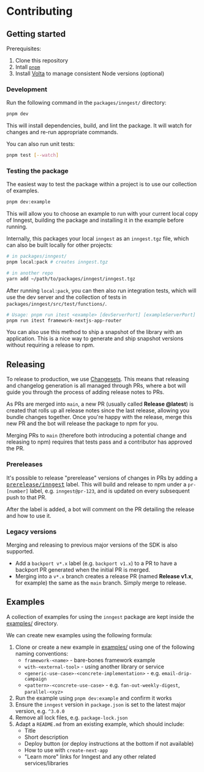 # Contributing

## Getting started

Prerequisites:

1. Clone this repository
2. Intall [`pnpm`](https://pnpm.io/installation)
3. Install [Volta](https://volta.sh/) to manage consistent Node versions (optional)

### Development

Run the following command in the `packages/inngest/` directory:

```sh
pnpm dev
```

This will install dependencies, build, and lint the package. It will watch for changes and re-run appropriate commands.

You can also run unit tests:

```sh
pnpm test [--watch]
```

### Testing the package

The easiest way to test the package within a project is to use our collection of examples.

```sh
pnpm dev:example
```

This will allow you to choose an example to run with your current local copy of Inngest, building the package and installing it in the example before running.

Internally, this packages your local `inngest` as an `inngest.tgz` file, which can also be built locally for other projects:

```sh
# in packages/inngest/
pnpm local:pack # creates inngest.tgz

# in another repo
yarn add ~/path/to/packages/inngest/inngest.tgz
```

After running `local:pack`, you can then also run integration tests, which will use the dev server and the collection of tests in `packages/inngest/src/test/functions/`.

```sh
# Usage: pnpm run itest <example> [devServerPort] [exampleServerPort]
pnpm run itest framework-nextjs-app-router
```

You can also use this method to ship a snapshot of the library with an application. This is a nice way to generate and ship snapshot versions without requiring a release to npm.

## Releasing

To release to production, we use [Changesets](https://github.com/changesets/changesets). This means that releasing and changelog generation is all managed through PRs, where a bot will guide you through the process of adding release notes to PRs.

As PRs are merged into `main`, a new PR (usually called **Release @latest**) is created that rolls up all release notes since the last release, allowing you bundle changes together. Once you're happy with the release, merge this new PR and the bot will release the package to npm for you.

Merging PRs to `main` (therefore both introducing a potential change and releasing to npm) requires that tests pass and a contributor has approved the PR.

### Prereleases

It's possible to release "prerelease" versions of changes in PRs by adding a [<kbd>prerelease/inngest<kbd>](https://github.com/inngest/inngest-js/labels/prerelease%2Finngest) label. This will build and release to npm under a `pr-[number]` label, e.g. `inngest@pr-123`, and is updated on every subsequent push to that PR.

After the label is added, a bot will comment on the PR detailing the release and how to use it.

### Legacy versions

Merging and releasing to previous major versions of the SDK is also supported.

- Add a `backport v*.x` label (e.g. `backport v1.x`) to a PR to have a backport PR generated when the initial PR is merged.
- Merging into a `v*.x` branch creates a release PR (named **Release v1.x**, for example) the same as the `main` branch. Simply merge to release.

## Examples

A collection of examples for using the `inngest` package are kept inside the [examples/](../../examples/) directory.

We can create new examples using the following formula:

1. Clone or create a new example in [examples/](../../examples/) using one of the following naming conventions:
   - `framework-<name>` - bare-bones framework example
   - `with-<external-tool>` - using another library or service
   - `<generic-use-case>-<concrete-implementation>` - e.g. `email-drip-campaign`
   - `<pattern>-<concrete-use-case>` - e.g. `fan-out-weekly-digest`, `parallel-<xyz>`
2. Run the example using `pnpm dev:example` and confirm it works
3. Ensure the `inngest` version in `package.json` is set to the latest major version, e.g. `^3.0.0`
4. Remove all lock files, e.g. `package-lock.json`
5. Adapt a `README.md` from an existing example, which should include:
   - Title
   - Short description
   - Deploy button (or deploy instructions at the bottom if not available)
   - How to use with `create-next-app`
   - "Learn more" links for Inngest and any other related services/libraries
